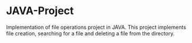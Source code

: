 # JAVA-Project
Implementation of file operations project in JAVA. This project implements file creation, searching for a file and deleting a file from the directory. 
